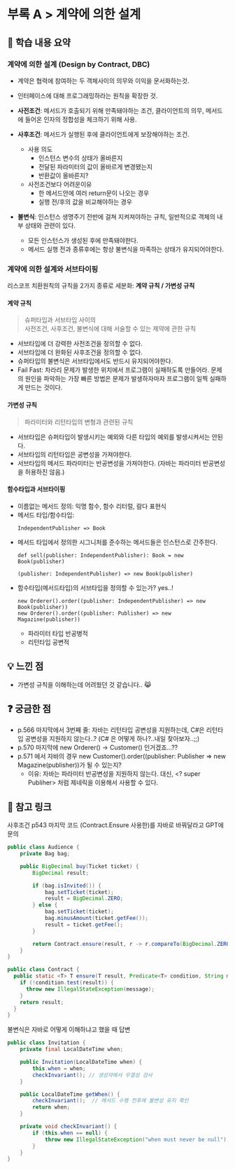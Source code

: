 # 부록 A > 계약에 의한 설계

## 📌 학습 내용 요약   
### 계약에 의한 설계 (Design by Contract, DBC)
- 계약은 협력에 참여하는 두 객체사이의 의무와 이익을 문서화하는것.
- 인터페이스에 대해 프로그래밍하라는 원칙을 확장한 것.

- **사전조건**: 메서드가 호출되기 위해 만족돼야하는 조건, 클라이언트의 의무, 메서드에 들어온 인자의 정합성을 체크하기 위해 사용.
- **사후조건**: 메서드가 실행된 후에 클라이언트에게 보장해야하는 조건. 
  - 사용 의도
    - 인스턴스 변수의 상태가 올바른지 
    - 전달된 파라미터의 값이 올바르게 변경됐는지
    - 반환값이 올바른지?
  - 사전조건보다 어려운이유
    - 한 메서드안에 여러 return문이 나오는 경우
    - 실행 전/후의 값을 비교해야하는 경우
- **불변식**: 인스턴스 생명주기 전반에 걸쳐 지켜져야하는 규칙, 일반적으로 객체의 내부 상태와 관련이 있다.
  - 모든 인스턴스가 생성된 후에 만족돼야한다.
  - 메서드 실행 전과 종류후에는 항상 불변식을 마족하는 상태가 유지되어야한다.

### 계약에 의한 설계와 서브타이핑
리스코프 치환원칙의 규칙을 2가지 종류로 세분화: **계약 규칙 / 가변성 규칙**

#### 계약 규칙
> 슈퍼타입과 서브타입 사이의   
> 사전조건, 사후조건, 불변식에 대해 서술할 수 있는 제약에 관한 규칙
- 서브타입에 더 강력한 사전조건을 정의할 수 없다.
- 서브타입에 더 완화된 사후조건을 정의할 수 없다.
- 슈퍼타입의 불변식은 서브타입에서도 반드시 유지되어야한다.
- Fail Fast: 차라리 문제가 발생한 위치에서 프로그램이 실패하도록 만들어라. 문제의 원인을 파악하는 가장 빠른 방법은 문제가 발생하자마자 프로그램이 일찍 실패하게 만드는 것이다.

#### 가변성 규칙
> 파라미터와 리턴타입의 변형과 관련된 규칙
- 서브타입은 슈퍼타입이 발생시키는 예외와 다른 타입의 예외를 발생시켜서는 안된다. 
- 서브타입의 리턴타입은 공변성을 가져야한다. 
- 서브타입의 메서드 파라미터는 반공변성을 가져야한다. (자바는 파라미터 반공변성을 허용하진 않음.)

#### 함수타입과 서브타이핑
- 이름없는 메서드 정의: 익명 함수, 함수 리터럴, 람다 표현식
- 메서드 타입/함수타입: 
  ```skala
  IndependentPublisher => Book
  ```
- 메서드 타입에서 정의한 시그니처를 준수하는 메서드들은 인스턴스로 간주한다.
  ```skala
  def sell(publisher: IndependentPublisher): Book = new Book(publisher)
  ```
  ```skala
  (publisher: IndependentPublisher) => new Book(publisher)
  ```
- 함수타입(메서드타입)의 서브타입을 정의할 수 있는가? yes..!
  ```skala
  new Orderer().order((publisher: IndependentPublisher) => new Book(publisher))
  new Orderer().order((publisher: Publisher) => new Magazine(publisher))
  ```
  - 파라미터 타입 반공병적
  - 리턴타입 공변적

## 💡 느낀 점
- 가변성 규칙을 이해하는데 어려웠던 것 같습니다.. 😹

## ❓ 궁금한 점
* p.566 마지막에서 3번째 줄: 자바는 리턴타입 공변성을 지원하는데, C#은 리턴타입 공변성을 지원하지 않는다..? (C# 은 어떻게 하나?..내일 찾아보자..;;)
* p.570 마지막에 new Orderer() -> Customer() 인거겠죠...??
* p.571 에서 자바의 경우 new Customer().order((publisher: Publisher => new Magazine(publisher))가 될 수 있는지?
  * 이유: 자바는 파라미터 반공변성을 지원하지 않는다. 대신, <? super Publiher> 처럼 제네릭을 이용해서 사용할 수 있다.

## 🔗 참고 링크
사후조건 p543 마지막 코드 (Contract.Ensure 사용한)를 자바로 바꿔달라고 GPT에 문의
```java
public class Audience {
    private Bag bag;

    public BigDecimal buy(Ticket ticket) {
        BigDecimal result;

        if (bag.isInvited()) {
            bag.setTicket(ticket);
            result = BigDecimal.ZERO;
        } else {
            bag.setTicket(ticket);
            bag.minusAmount(ticket.getFee());
            result = ticket.getFee();
        }

        return Contract.ensure(result, r -> r.compareTo(BigDecimal.ZERO) >= 0, "Buy result must be >= 0");
    }
}

public class Contract {
  public static <T> T ensure(T result, Predicate<T> condition, String message) {
    if (!condition.test(result)) {
      throw new IllegalStateException(message);
    }
    return result;
  }
}
```
불변식은 자바로 어떻게 이해하냐고 했을 때 답변
```java
public class Invitation {
    private final LocalDateTime when;

    public Invitation(LocalDateTime when) {
        this.when = when;
        checkInvariant(); // 생성자에서 무결성 검사
    }

    public LocalDateTime getWhen() {
        checkInvariant();  // 메서드 수행 전후에 불변성 유지 확인
        return when;
    }

    private void checkInvariant() {
        if (this.when == null) {
            throw new IllegalStateException("when must never be null");
        }
    }
}
```
